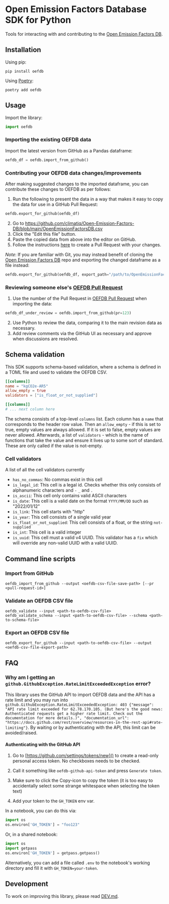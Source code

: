 # Open Emission Factors Database SDK for Python

Tools for interacting with and contributing to the [Open Emission Factors DB](https://github.com/climatiq/Open-Emission-Factors-DB).

## Installation

Using pip:

```shell
pip install oefdb
```

Using [Poetry](https://python-poetry.org/):

```shell
poetry add oefdb
```

## Usage

Import the library:

```py
import oefdb
```

### Importing the existing OEFDB data

Import the latest version from GitHub as a Pandas dataframe:

```py
oefdb_df = oefdb.import_from_github()
```

### Contributing your OEFDB data changes/improvements

After making suggested changes to the imported dataframe, you can contribute these changes to OEFDB as per follows:

1. Run the following to present the data in a way that makes it easy to copy the data for use in a GitHub Pull Request:

```py
oefdb.export_for_github(oefdb_df)
```

2. Go to https://github.com/climatiq/Open-Emission-Factors-DB/blob/main/OpenEmissionFactorsDB.csv
3. Click the "Edit this file" button.
4. Paste the copied data from above into the editor on GitHub.
5. Follow the instructions [here](https://github.com/climatiq/Open-Emission-Factors-DB/blob/main/CONTRIBUTING.md#2-create-a-pull-request) to create a Pull Request with your changes.

_Note_: If you are familiar with Git, you may instead benefit of cloning the [Open Emission Factors DB](https://github.com/climatiq/Open-Emission-Factors-DB) repo and exporting the changed dataframe as a file instead:

```py
oefdb.export_for_github(oefdb_df, export_path="/path/to/OpenEmissionFactorsDB.csv")
```

### Reviewing someone else's [OEFDB Pull Request](https://github.com/climatiq/Open-Emission-Factors-DB/pulls)

1. Use the number of the Pull Request in [OEFDB Pull Request](https://github.com/climatiq/Open-Emission-Factors-DB/pulls) when importing the data:

```py
oefdb_df_under_review = oefdb.import_from_github(pr=123)
```

2. Use Python to review the data, comparing it to the main revision data as necessary.
3. Add review comments via the GitHub UI as necessary and approve when discussions are resolved.

## Schema validation
This SDK supports schema-based validation, where a schema is defined in a TOML file and used to validate the OEFDB CSV.

```toml
[[columns]]
name = "kgCO2e-AR5"
allow_empty = true
validators = ["is_float_or_not_supplied"]

[[columns]]
# ... next column here
```

The schema consists of a top-level `columns` list.
Each column has a `name` that corresponds to the header row value.
Then an `allow_empty` - if this is set to true, empty values are always allowed. If it is set to false,
empty values are never allowed.
Afterwards, a list of `validators` - which is the name of functions that take the value and ensure it lives up to some sort of standard.
These are only called if the value is not-empty.

### Cell validators
A list of all the cell validators currently
- `has_no_commas`: No commas exist in this cell
- `is_legal_id`: This cell is a legal id. Checks whether this only consists of alphanumeric characters and `-` `_` and `.`
- `is_ascii`: This cell only contains valid ASCII characters
- `is_date`: This cell is a valid date on the format `YYYY/MM/DD` such as "2022/01/12"
- `is_link`: This cell starts with "http"
- `is_year`: This cell consists of a single valid year
- `is_float_or_not_supplied`: This cell consists of a float, or the string `not-supplied`
- `is_int`: This cell is a valid integer
- `is_uuid`: This cell must a valid v4 UUID. This validator has a `fix` which will override any non-valid UUID with a valid UUID.

## Command line scripts

### Import from GitHub

```shell
oefdb_import_from_github --output <oefdb-csv-file-save-path> [--pr <pull-request-id>]
```

### Validate an OEFDB CSV file

```shell
oefdb_validate --input <path-to-oefdb-csv-file>
oefdb_validate_schema --input <path-to-oefdb-csv-file> --schema <path-to-schema-file>
```

### Export an OEFDB CSV file

```shell
oefdb_export_for_github --input <path-to-oefdb-csv-file> --output <oefdb-csv-file-export-path>
```

## FAQ

### Why am I getting an `github.GithubException.RateLimitExceededException` error?

This library uses the GitHub API to import OEFDB data and the API has a rate limit and you may run into `github.GithubException.RateLimitExceededException: 403 {"message": "API rate limit exceeded for 62.78.170.105. (But here's the good news: Authenticated requests get a higher rate limit. Check out the documentation for more details.)", "documentation_url": "https://docs.github.com/rest/overview/resources-in-the-rest-api#rate-limiting"}`. By waiting or by authenticating with the API, this limit can be avoided/raised.

#### Authenticating with the GitHub API

1. Go to [https://github.com/settings/tokens/new]() to create a read-only personal access token. No checkboxes needs to be checked.

2. Call it something like `oefdb-github-api-token` and press `Generate token`.

3. Make sure to click the Copy-icon to copy the token (it is too easy to accidentally select some strange whitespace when selecting the token text)

4. Add your token to the `GH_TOKEN` env var.

In a notebook, you can do this via:

```py
import os
os.environ['GH_TOKEN'] = "foo123"
```

Or, in a shared notebook:
```py
import os
import getpass
os.environ['GH_TOKEN'] = getpass.getpass()
```

Alternatively, you can add a file called `.env` to the notebook's working directory and fill it with `GH_TOKEN=your-token`.

## Development

To work on improving this library, please read [DEV.md](./DEV.md).
